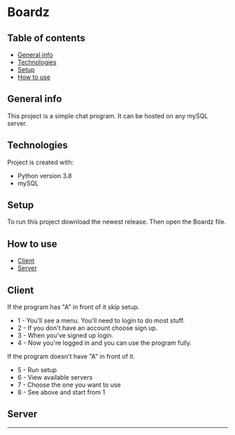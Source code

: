 # Boardz

## Table of contents
* [General info](#general-info)
* [Technologies](#technologies)
* [Setup](#setup)
* [How to use](#how-to-use)

## General info
This project is a simple chat program. It can be hosted on any mySQL server.
	
## Technologies
Project is created with:
* Python version 3.8
* mySQL

	
## Setup
To run this project download the newest release.
Then open the Boardz file.

## How to use
* [Client](#client)
* [Server](#technologies)

## Client

If the program has "A" in front of it skip setup.

* 1 - You'll see a menu. You'll need to login to do most stuff.	
* 2 - If you don't have an account choose sign up.	
* 3 - When you've signed up login.	
* 4 - Now you're logged in and you can use the program fully.	

If the program doesn't have "A" in front of it.

* 5 - Run setup	
* 6 - View available servers	
* 7 - Choose the one you want to use	
* 8 - See above and start from 1	



## Server

- - - 
